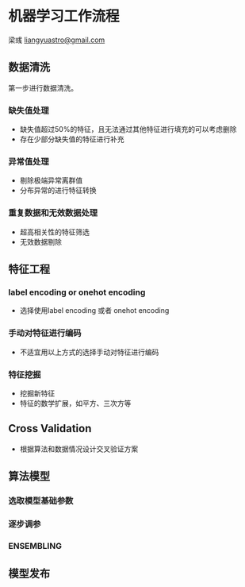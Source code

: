 # 机器学习工作流程
梁彧 liangyuastro@gmail.com

<!-- ## 目录 -->

<!-- [toc] -->

## 数据清洗

第一步进行数据清洗。

### 缺失值处理

* 缺失值超过50%的特征，且无法通过其他特征进行填充的可以考虑删除
* 存在少部分缺失值的特征进行补充

### 异常值处理

* 剔除极端异常离群值
* 分布异常的进行特征转换

### 重复数据和无效数据处理

* 超高相关性的特征筛选
* 无效数据剔除

## 特征工程

### label encoding or onehot encoding

* 选择使用label encoding 或者 onehot encoding

### 手动对特征进行编码

* 不适宜用以上方式的选择手动对特征进行编码

### 特征挖掘

* 挖掘新特征
* 特征的数学扩展，如平方、三次方等

## Cross Validation

* 根据算法和数据情况设计交叉验证方案

## 算法模型

### 选取模型基础参数

### 逐步调参

### ENSEMBLING

## 模型发布
